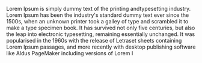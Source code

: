Lorem Ipsum is simply dummy text of the printing
andtypesetting industry. Lorem Ipsum has been the industry's 
standard dummy text ever since the 1500s, when an unknown 
printer took a galley of type and scrambled it to make a type 
specimen book. It has survived not only five centuries, but 
also the leap into electronic typesetting, remaining 
essentially unchanged. It was popularised in the 
1960s with the release of 
Letraset sheets containing Lorem Ipsum passages, and more recently with
desktop publishing software like Aldus PageMaker including versions of
Lorem I